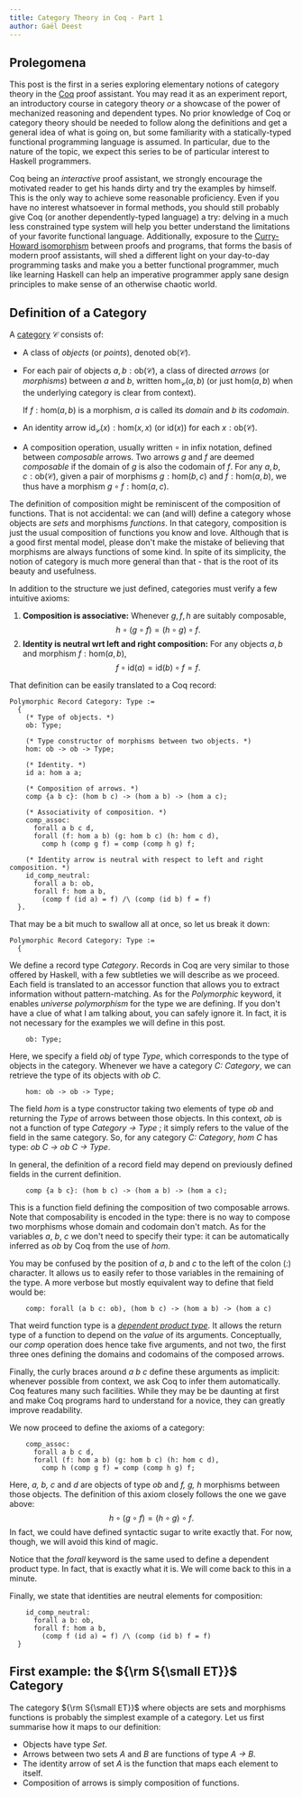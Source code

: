 ```yaml
---
title: Category Theory in Coq - Part 1
author: Gaël Deest
---
```


## Prolegomena

This post is the first in a series exploring elementary notions of category
theory in the [Coq](https://coq.inria.fr) proof assistant. You may read it as an
experiment report, an introductory course in category theory *or* a showcase of
the power of mechanized reasoning and dependent types. No prior knowledge of Coq
or category theory should be needed to follow along the definitions and get a
general idea of what is going on, but some familiarity with a statically-typed
functional programming language is assumed. In particular, due to the nature of
the topic, we expect this series to be of particular interest to Haskell
programmers.

Coq being an *interactive* proof assistant, we strongly encourage the motivated
reader to get his hands dirty and try the examples by himself. This is the only
way to achieve some reasonable proficiency. Even if you have no interest
whatsoever in formal methods, you should still probably give Coq (or another
dependently-typed language) a try: delving in a much less constrained type
system will help you better understand the limitations of your favorite
functional language. Additionally, exposure to
the
[Curry-Howard isomorphism](https://en.wikipedia.org/wiki/Curry%E2%80%93Howard_correspondence) between
proofs and programs, that forms the basis of modern proof assistants, will shed
a different light on your day-to-day programming tasks and make you a better
functional programmer, much like learning Haskell can help an imperative
programmer apply sane design principles to make sense of an otherwise chaotic
world.

## Definition of a Category

A [category](https://en.wikipedia.org/wiki/Category_(mathematics)) $\mathcal{C}$ consists of:

  - A class of *objects* (or *points*), denoted $\mathrm{ob}(\mathcal{C})$.
  - For each pair of objects $a,b: \mathrm{ob}(\mathcal C)$, a class of directed
*arrows* (or *morphisms*) between $a$ and $b$, written $\mathrm{hom}_{\mathcal
C}(a,b)$ (or just $\mathrm{hom}(a,b)$ when the underlying category is clear from
context). 

    If $f: \mathrm{hom}(a,b)$ is a morphism, $a$ is called its *domain* and $b$ its *codomain*.

  - An identity arrow $\mathrm{id}_{\mathcal C}(x): \mathrm{hom}(x,x)$ (or $\mathrm{id}(x)$) for each
$x: \mathrm{ob}(\mathcal C)$.
  - A composition operation, usually written $\circ$ in infix notation, defined
    between *composable* arrows. Two arrows $g$ and $f$ are deemed *composable* if
    the domain of $g$ is also the codomain of $f$. For any $a,b,c: \mathrm{ob}(\mathcal
    C)$, given a pair of morphisms $g: \mathrm{hom}(b,c)$ and $f: \mathrm{hom}(a,b)$,
    we thus have a morphism $g \circ f: \mathrm{hom}(a,c)$. 

The definition of composition might be reminiscent of the composition of
functions. That is not accidental: we can (and will) define a category whose
objects are *sets* and morphisms *functions*. In that category, composition is
just the usual composition of functions you know and love. Although that is a
good first mental model, please don't make the mistake of believing that
morphisms are always functions of some kind. In spite of its simplicity, the
notion of category is much more general than that - that is the root of its
beauty and usefulness.

In addition to the structure we just defined, categories must verify a few
intuitive axioms:

1. **Composition is associative:** Whenever $g,f,h$ are suitably composable, $$h \circ
   (g \circ f) = (h \circ g) \circ f.$$
2. **Identity is neutral wrt left and right composition:** For any objects $a,
   b$ and morphism $f: \mathrm{hom}(a,b)$, $$f \circ \mathrm{id}(a) = \mathrm{id}(b) \circ f = f.$$

That definition can be easily translated to a Coq record:

```coq
Polymorphic Record Category: Type :=
  {
    (* Type of objects. *)
    ob: Type;

    (* Type constructor of morphisms between two objects. *)
    hom: ob -> ob -> Type;

    (* Identity. *)
    id a: hom a a;   
    
    (* Composition of arrows. *)
    comp {a b c}: (hom b c) -> (hom a b) -> (hom a c);
    
    (* Associativity of composition. *)
    comp_assoc:
      forall a b c d,
      forall (f: hom a b) (g: hom b c) (h: hom c d),
        comp h (comp g f) = comp (comp h g) f;
    
    (* Identity arrow is neutral with respect to left and right composition. *)
    id_comp_neutral:
      forall a b: ob,
      forall f: hom a b,
        (comp f (id a) = f) /\ (comp (id b) f = f)
  }.
```

That may be a bit much to swallow all at once, so let us break it down:

```coq
Polymorphic Record Category: Type :=
  {
```

We define a record type *Category*. Records in Coq are very similar to those
offered by Haskell, with a few subtleties we will describe as we proceed. Each
field is translated to an accessor function that allows you to extract
information without pattern-matching. As for the *Polymorphic* keyword, it
enables *universe polymorphism* for the type we are defining. If you don't have
a clue of what I am talking about, you can safely ignore it. In fact, it is not
necessary for the examples we will define in this post.

```
    ob: Type;
```
Here, we specify a field *obj* of type *Type*, which corresponds to the type of objects in the category.
Whenever we have a category *C: Category*, we can retrieve the type of its objects with *ob C*.

```
    hom: ob -> ob -> Type;
```

The field *hom* is a type constructor taking two elements of type *ob* and
returning the *Type* of arrows between those objects. In this context, *ob* is
not a function of type *Category -> Type* ; it simply refers to the value of the
field in the same category. So, for any category *C: Category*, *hom C* has
type: *ob C -> ob C -> Type*.

In general, the definition of a record field may depend on previously defined
fields in the current definition.

```
    comp {a b c}: (hom b c) -> (hom a b) -> (hom a c);
```

This is a function field defining the composition of two composable arrows. Note
that composability is encoded in the type: there is no way to compose two
morphisms whose domain and codomain don't match. As for the variables *a*, *b*,
*c* we don't need to specify their type: it can be automatically inferred as
*ob* by Coq from the use of *hom*.

You may be confused by the position of *a*, *b* and *c* to the left of the colon
(*:*) character. It allows us to easily refer to those variables in the
remaining of the type. A more verbose but mostly equivalent way to define that
field would be:

```
    comp: forall (a b c: ob), (hom b c) -> (hom a b) -> (hom a c)
```

That weird function type is
a
[*dependent product type*](https://en.wikipedia.org/wiki/Dependent_type#Formal_definition).
It allows the return type of a function to depend on the *value* of its
arguments. Conceptually, our *comp* operation does hence take five arguments,
and not two, the first three ones defining the domains and codomains of the
composed arrows.

Finally, the curly braces around *a b c* define these arguments as implicit:
whenever possible from context, we ask Coq to infer them automatically. Coq
features many such facilities. While they may be be daunting at first and make
Coq programs hard to understand for a novice, they can greatly improve
readability.

We now proceed to define the axioms of a category:

```
    comp_assoc:
      forall a b c d,
      forall (f: hom a b) (g: hom b c) (h: hom c d),
        comp h (comp g f) = comp (comp h g) f;
```

Here, *a, b, c* and *d* are objects of type *ob* and *f, g, h* morphisms between
those objects. The definition of this axiom closely follows the one we gave
above: $$h \circ (g \circ f) = (h \circ g) \circ f.$$ In fact, we could have
defined syntactic sugar to write exactly that. For now, though, we will avoid
this kind of magic.

Notice that the *forall* keyword is the same used to define a dependent product
type. In fact, that is exactly what it is. We will come back to this in a minute.

Finally, we state that identities are neutral elements for composition:

```
    id_comp_neutral:
      forall a b: ob,
      forall f: hom a b,
        (comp f (id a) = f) /\ (comp (id b) f = f)
  }
```

## First example: the ${\rm S{\small ET}}$ Category

The category ${\rm S{\small ET}}$ where objects are sets and morphisms functions
is probably the simplest example of a category. Let us first summarise how it
maps to our definition:

- Objects have type *Set*.
- Arrows between two sets *A* and *B* are functions of type *A -> B*.
- The identity arrow of set *A* is the function that maps each element to
  itself.
- Composition of arrows is simply composition of functions.


